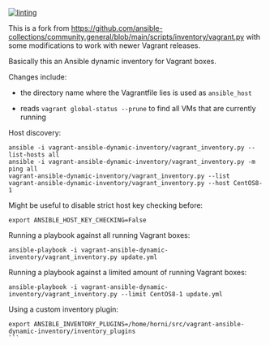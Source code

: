[![linting](https://github.com/horni23/vagrant-ansible-dynamic-inventory/actions/workflows/lint.yaml/badge.svg)](https://github.com/horni23/vagrant-ansible-dynamic-inventory/actions/workflows/lint.yaml)

This is a fork from https://github.com/ansible-collections/community.general/blob/main/scripts/inventory/vagrant.py with some modifications to work with newer Vagrant releases. 


Basically this an Ansible dynamic inventory for Vagrant boxes.


Changes include:

- the directory name where the Vagrantfile lies is used as `ansible_host`

- reads `vagrant global-status --prune` to find all VMs that are currently running


Host discovery:
```
ansible -i vagrant-ansible-dynamic-inventory/vagrant_inventory.py --list-hosts all
ansible -i vagrant-ansible-dynamic-inventory/vagrant_inventory.py -m ping all
vagrant-ansible-dynamic-inventory/vagrant_inventory.py --list
vagrant-ansible-dynamic-inventory/vagrant_inventory.py --host CentOS8-1
```

Might be useful to disable strict host key checking before:
```
export ANSIBLE_HOST_KEY_CHECKING=False
```

Running a playbook against all running Vagrant boxes:
```
ansible-playbook -i vagrant-ansible-dynamic-inventory/vagrant_inventory.py update.yml
```

Running a playbook against a limited amount of running Vagrant boxes:
```
ansible-playbook -i vagrant-ansible-dynamic-inventory/vagrant_inventory.py --limit CentOS8-1 update.yml
```

Using a custom inventory plugin:
````
export ANSIBLE_INVENTORY_PLUGINS=/home/horni/src/vagrant-ansible-dynamic-inventory/inventory_plugins
```
